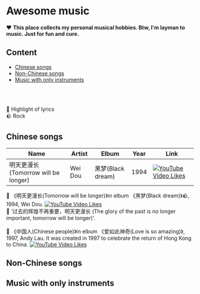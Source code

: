 # Awesome music

❤️ **This place collects my personal musical hobbies. Btw, I'm layman to music. Just for fun and cure.**




## Content
- [Chinese songs](#chinese-songs)
- [Non-Chinese songs](#non-chinese-songs)
- [Music with only instruments](#music-with-only-instruments)
<br>
<br>

🌟 Highlight of lyrics    
🪨 Rock    


## Chinese songs

| Name | Artist | Elbum | Year | Link |
| ------- | -------| ------- | ------- | ------- |
| 明天更漫长(Tomorrow will be longer) | Wei Dou| 黑梦(Black dream) |1994| [![YouTube Video Likes](https://img.shields.io/youtube/likes/rQcQWC70a9w?style=social)](https://www.youtube.com/watch?v=rQcQWC70a9w)     |


 
🔹 《明天更漫长(Tomorrow will be longer)》in elbum 《黑梦(Black dream)》🪨, 1994, Wei Dou.  [![YouTube Video Likes](https://img.shields.io/youtube/likes/rQcQWC70a9w?style=social)](https://www.youtube.com/watch?v=rQcQWC70a9w)    
🌟 ‘过去的辉煌不再重要，明天更漫长 (The glory of the past is no longer important, tomorrow will be longer)’.     
<br>
🔹 《中国人(Chinese people)》in elbum 《爱如此神奇(Love is so amazing)》, 1997, Andy Lau. It was created in 1997 to celebrate the return of Hong Kong to China. [![YouTube Video Likes](https://img.shields.io/youtube/likes/dZUVGtSouCc?style=social)](https://www.youtube.com/watch?v=dZUVGtSouCc)    

## Non-Chinese songs

## Music with only instruments
